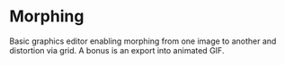 # Morphing
Basic graphics editor enabling morphing from one image to another and distortion via grid. A bonus is an export into animated GIF.
